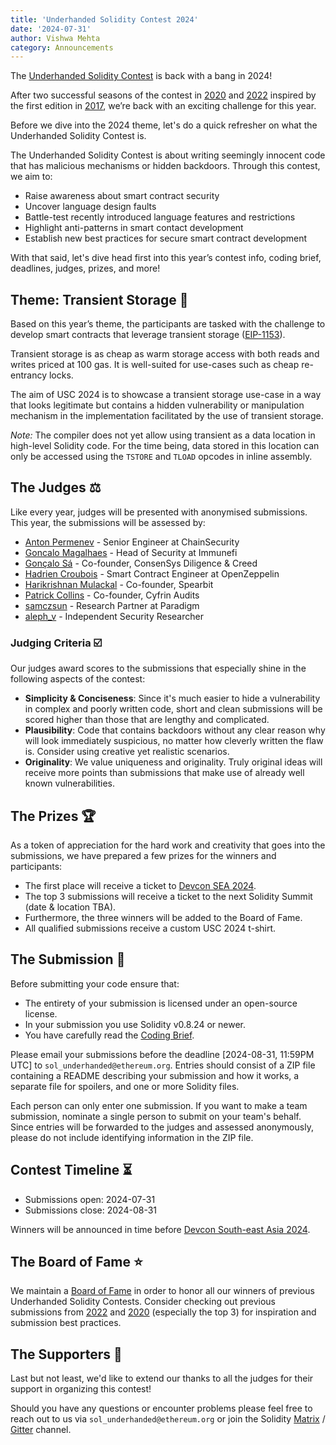 ```yaml
---
title: 'Underhanded Solidity Contest 2024'
date: '2024-07-31'
author: Vishwa Mehta
category: Announcements
---
```


The [Underhanded Solidity Contest](https://underhanded.soliditylang.org/) is back with a bang in 2024!

After two successful seasons of the contest in [2020](https://underhanded.soliditylang.org/2020) and [2022](https://underhanded.soliditylang.org/2022/) inspired by the first edition in [2017](https://weka.medium.com/announcing-the-winners-of-the-first-underhanded-solidity-coding-contest-282563a87079), we’re back with an exciting challenge for this year.

Before we dive into the 2024 theme, let's do a quick refresher on what the Underhanded Solidity Contest is.

The Underhanded Solidity Contest is about writing seemingly innocent code that has malicious mechanisms or hidden backdoors. Through this contest, we aim to:

- Raise awareness about smart contract security
- Uncover language design faults
- Battle-test recently introduced language features and restrictions
- Highlight anti-patterns in smart contact development
- Establish new best practices for secure smart contract development

With that said, let's dive head first into this year’s contest info, coding brief, deadlines, judges, prizes, and more!

## Theme: Transient Storage 💾

Based on this year’s theme, the participants are tasked with the challenge to develop smart contracts that leverage transient storage ([EIP-1153](https://eips.ethereum.org/EIPS/eip-1153)).

Transient storage is as cheap as warm storage access with both reads and writes priced at 100 gas. It is well-suited for use-cases such as cheap re-entrancy locks.

The aim of USC 2024 is to showcase a transient storage use-case in a way that looks legitimate but contains a hidden vulnerability or manipulation mechanism in the implementation facilitated by the use of transient storage.

*Note:* The compiler does not yet allow using transient as a data location in high-level Solidity code. For the time being, data stored in this location can only be accessed using the `TSTORE` and `TLOAD` opcodes in inline assembly.

## The Judges ⚖️

Like every year, judges will be presented with anonymised submissions. This year, the submissions will be assessed by:

* [Anton Permenev](https://twitter.com/a_permenev) - Senior Engineer at ChainSecurity
* [Goncalo Magalhaes](https://x.com/realgmhacker) - Head of Security at Immunefi
* [Gonçalo Sá](https://twitter.com/GNSPS) - Co-founder, ConsenSys Diligence & Creed
* [Hadrien Croubois](https://x.com/amxx) - Smart Contract Engineer at OpenZeppelin
* [Harikrishnan Mulackal](https://x.com/_hrkrshnn) - Co-founder, Spearbit
* [Patrick Collins](https://x.com/PatrickAlphaC) - Co-founder, Cyfrin Audits
* [samczsun](https://twitter.com/samczsun) - Research Partner at Paradigm
* [aleph_v](https://x.com/alpeh_v) - Independent Security Researcher

### Judging Criteria ☑️

Our judges award scores to the submissions that especially shine in the following aspects of the contest:

- **Simplicity & Conciseness**: Since it's much easier to hide a vulnerability in complex and poorly written code, short and clean submissions will be scored higher than those that are lengthy and complicated.
- **Plausibility**: Code that contains backdoors without any clear reason why will look immediately suspicious, no matter how cleverly written the flaw is. Consider using creative yet realistic scenarios.
- **Originality**: We value uniqueness and originality. Truly original ideas will receive more points than submissions that make use of already well known vulnerabilities.

## The Prizes 🏆

As a token of appreciation for the hard work and creativity that goes into the submissions, we have prepared a few prizes for the winners and participants:

* The first place will receive a ticket to [Devcon SEA 2024](https://devcon.org/en/).
* The top 3 submissions will receive a ticket to the next Solidity Summit (date & location TBA).
* Furthermore, the three winners will be added to the Board of Fame.
* All qualified submissions receive a custom USC 2024 t-shirt.

## The Submission 📨

Before submitting your code ensure that:

- The entirety of your submission is licensed under an open-source license.
- In your submission you use Solidity v0.8.24 or newer.
- You have carefully read the [Coding Brief](https://underhanded.soliditylang.org/#coding-brief).

Please email your submissions before the deadline [2024-08-31, 11:59PM UTC] to `sol_underhanded@ethereum.org`. Entries should consist of a ZIP file containing a README describing your submission and how it works, a separate file for spoilers, and one or more Solidity files.

Each person can only enter one submission. If you want to make a team submission, nominate a single person to submit on your team's behalf. Since entries will be forwarded to the judges and assessed anonymously, please do not include identifying information in the ZIP file.

## Contest Timeline ⏳

- Submissions open: 2024-07-31
- Submissions close: 2024-08-31

Winners will be announced in time before [Devcon South-east Asia 2024](https://devcon.org/en/).

## The Board of Fame ⭐

We maintain a [Board of Fame](https://underhanded.soliditylang.org/#board-of-fame) in order to honor all our winners of previous Underhanded Solidity Contests. Consider checking out previous submissions from [2022](https://github.com/ethereum/solidity-underhanded-contest/tree/master/2022/submissions_2022) and [2020](https://github.com/ethereum/solidity-underhanded-contest/tree/master/2020/submissions_2020) (especially the top 3) for inspiration and submission best practices.

## The Supporters 💖

Last but not least, we'd like to extend our thanks to all the judges for their support in organizing this contest!

Should you have any questions or encounter problems please feel free to reach out to us via `sol_underhanded@ethereum.org` or join the Solidity [Matrix](https://matrix.to/#/#ethereum_solidity:gitter.im) / [Gitter](https://gitter.im/ethereum/solidity) channel.
